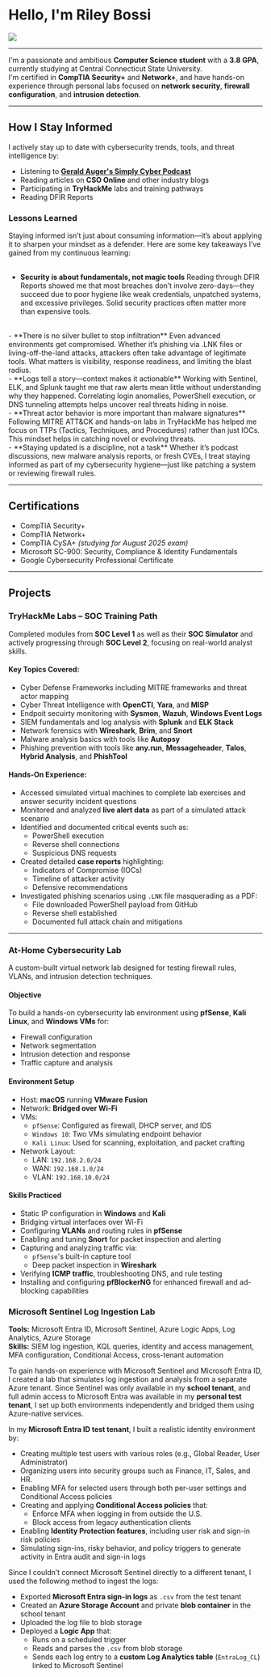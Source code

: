 # Hello, I'm Riley Bossi

<a href="https://www.linkedin.com/in/riley-bossi-b08729295">
  <img src="https://img.shields.io/badge/-LinkedIn-0072b1?&style=for-the-badge&logo=linkedin&logoColor=white"/>
</a>

---

I'm a passionate and ambitious **Computer Science student** with a **3.8 GPA**, currently studying at Central Connecticut State University.  
I'm certified in **CompTIA Security+** and **Network+**, and have hands-on experience through personal labs focused on **network security**, **firewall configuration**, and **intrusion detection**.

---

## How I Stay Informed

I actively stay up to date with cybersecurity trends, tools, and threat intelligence by:

- Listening to [**Gerald Auger's Simply Cyber Podcast**](https://www.youtube.com/@SimplyCyber)
- Reading articles on **CSO Online** and other industry blogs
- Participating in **TryHackMe** labs and training pathways
- Reading DFIR Reports

 ### Lessons Learned

Staying informed isn’t just about consuming information—it’s about applying it to sharpen your mindset as a defender. Here are some key takeaways I’ve gained from my continuous learning:
<br><br>
- **Security is about fundamentals, not magic tools**
Reading through DFIR Reports showed me that most breaches don’t involve zero-days—they succeed due to poor hygiene like weak credentials, unpatched systems, and excessive privileges. Solid security practices often matter more than expensive tools.
<br>
- **There is no silver bullet to stop infiltration**
Even advanced environments get compromised. Whether it’s phishing via .LNK files or living-off-the-land attacks, attackers often take advantage of legitimate tools. What matters is visibility, response readiness, and limiting the blast radius.
<br>
- **Logs tell a story—context makes it actionable**
Working with Sentinel, ELK, and Splunk taught me that raw alerts mean little without understanding why they happened. Correlating login anomalies, PowerShell execution, or DNS tunneling attempts helps uncover real threats hiding in noise.
<br>
- **Threat actor behavior is more important than malware signatures**
Following MITRE ATT&CK and hands-on labs in TryHackMe has helped me focus on TTPs (Tactics, Techniques, and Procedures) rather than just IOCs. This mindset helps in catching novel or evolving threats.
<br>
- **Staying updated is a discipline, not a task**
Whether it’s podcast discussions, new malware analysis reports, or fresh CVEs, I treat staying informed as part of my cybersecurity hygiene—just like patching a system or reviewing firewall rules.

---

## Certifications

-  CompTIA Security+
-  CompTIA Network+
-  CompTIA CySA+ *(studying for August 2025 exam)*
-  Microsoft SC-900: Security, Compliance & Identity Fundamentals
-  Google Cybersecurity Professional Certificate

---

## Projects

### TryHackMe Labs – SOC Training Path

Completed modules from **SOC Level 1** as well as their **SOC Simulator** and actively progressing through **SOC Level 2**, focusing on real-world analyst skills.

#### Key Topics Covered:
- Cyber Defense Frameworks including MITRE frameworks and threat actor mapping
- Cyber Threat Intelligence with **OpenCTI**, **Yara**, and **MISP**
- Endpoit secuirty monitoring with **Sysmon**, **Wazuh**, **Windows Event Logs**
- SIEM fundamentals and log analysis with **Splunk** and **ELK Stack**
- Network forensics with **Wireshark**, **Brim**, and **Snort**
- Malware analysis basics with tools like **Autopsy**
- Phishing prevention with tools like **any.run**, **Messageheader**, **Talos**, **Hybrid Analysis**, and **PhishTool**
#### Hands-On Experience:
- Accessed simulated virtual machines to complete lab exercises and answer security incident questions
- Monitored and analyzed **live alert data** as part of a simulated attack scenario
- Identified and documented critical events such as:
  - PowerShell execution
  - Reverse shell connections
  - Suspicious DNS requests
- Created detailed **case reports** highlighting:
  - Indicators of Compromise (IOCs)
  - Timeline of attacker activity
  - Defensive recommendations
- Investigated phishing scenarios using `.LNK` file masquerading as a PDF:
  - File downloaded PowerShell payload from GitHub
  - Reverse shell established
  - Documented full attack chain and mitigations

---

### At-Home Cybersecurity Lab

A custom-built virtual network lab designed for testing firewall rules, VLANs, and intrusion detection techniques.

#### Objective
To build a hands-on cybersecurity lab environment using **pfSense**, **Kali Linux**, and **Windows VMs** for:
- Firewall configuration
- Network segmentation
- Intrusion detection and response
- Traffic capture and analysis

#### Environment Setup
- Host: **macOS** running **VMware Fusion**
- Network: **Bridged over Wi-Fi**
- VMs:
  - `pfSense`: Configured as firewall, DHCP server, and IDS
  - `Windows 10`: Two VMs simulating endpoint behavior
  - `Kali Linux`: Used for scanning, exploitation, and packet crafting
- Network Layout:
  - LAN: `192.168.2.0/24`
  - WAN: `192.168.1.0/24`
  - VLAN: `192.168.10.0/24`

#### Skills Practiced
- Static IP configuration in **Windows** and **Kali**
- Bridging virtual interfaces over Wi-Fi
- Configuring **VLANs** and routing rules in **pfSense**
- Enabling and tuning **Snort** for packet inspection and alerting
- Capturing and analyzing traffic via:
  - `pfSense`'s built-in capture tool
  - Deep packet inspection in **Wireshark**
- Verifying **ICMP traffic**, troubleshooting DNS, and rule testing
- Installing and configuring **pfBlockerNG** for enhanced firewall and ad-blocking capabilities

### Microsoft Sentinel Log Ingestion Lab
**Tools:** Microsoft Entra ID, Microsoft Sentinel, Azure Logic Apps, Log Analytics, Azure Storage  
**Skills:** SIEM log ingestion, KQL queries, identity and access management, MFA configuration, Conditional Access, cross-tenant automation

To gain hands-on experience with Microsoft Sentinel and Microsoft Entra ID, I created a lab that simulates log ingestion and analysis from a separate Azure tenant. Since Sentinel was only available in my **school tenant**, and full admin access to Microsoft Entra was available in my **personal test tenant**, I set up both environments independently and bridged them using Azure-native services.

In my **Microsoft Entra ID test tenant**, I built a realistic identity environment by:
- Creating multiple test users with various roles (e.g., Global Reader, User Administrator)
- Organizing users into security groups such as Finance, IT, Sales, and HR.
- Enabling MFA for selected users through both per-user settings and Conditional Access policies
- Creating and applying **Conditional Access policies** that:
  - Enforce MFA when logging in from outside the U.S.
  - Block access from legacy authentication clients
- Enabling **Identity Protection features**, including user risk and sign-in risk policies
- Simulating sign-ins, risky behavior, and policy triggers to generate activity in Entra audit and sign-in logs

Since I couldn’t connect Microsoft Sentinel directly to a different tenant, I used the following method to ingest the logs:

- Exported **Microsoft Entra sign-in logs** as `.csv` from the test tenant
- Created an **Azure Storage Account** and private **blob container** in the school tenant
- Uploaded the log file to blob storage
- Deployed a **Logic App** that:
  - Runs on a scheduled trigger
  - Reads and parses the `.csv` from blob storage
  - Sends each log entry to a **custom Log Analytics table** (`EntraLog_CL`) linked to Microsoft Sentinel

